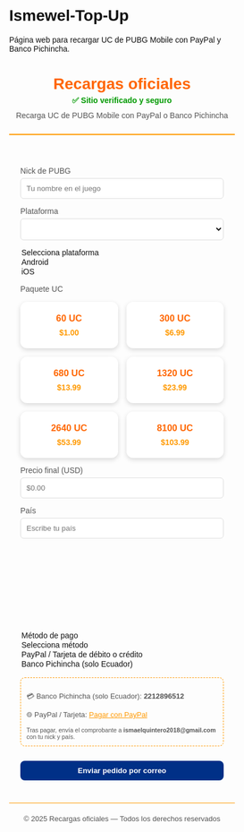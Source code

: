 # Ismewel-Top-Up
Página web para recargar UC de PUBG Mobile con PayPal y Banco Pichincha.
<!DOCTYPE html>
<html lang="es">
<head>
<meta charset="UTF-8">
<meta name="viewport" content="width=device-width, initial-scale=1.0">
<title>Recargas oficiales — UC PUBG Mobile</title>
<style>
:root {
  --primary:#ff6600;
  --accent:#ff9900;
  --bg:#fdfdfd;
  --card-bg:#ffffff;
  --text:#111;
  --muted:#555;
  --btn:#003087;
}
*{box-sizing:border-box;}
body{margin:0;font-family:'Poppins',sans-serif;background:var(--bg);color:var(--text);}
header{padding:25px 10px;text-align:center;border-bottom:2px solid var(--accent);}
header h1{font-size:28px;margin:0;color:var(--primary);}
header p{margin:5px 0 0;color:var(--muted);}
main{max-width:1000px;margin:30px auto;padding:0 20px;}
label{display:block;margin-top:10px;font-size:14px;color:var(--muted);}
input,select{width:100%;margin-top:5px;padding:10px;border-radius:6px;border:1px solid #ddd;background:#fff;color:#111;}
.cards{display:grid;grid-template-columns:repeat(auto-fit,minmax(140px,1fr));gap:15px;margin-top:15px;}
.card{background:var(--card-bg);border-radius:12px;padding:20px;text-align:center;box-shadow:0 3px 8px rgba(0,0,0,0.15);cursor:pointer;transition:transform 0.2s,box-shadow 0.2s;}
.card:hover{transform:translateY(-5px);box-shadow:0 8px 20px rgba(0,0,0,0.3);}
.card h3{margin:0;color:var(--primary);}
.card p{margin:8px 0 0;font-weight:700;color:var(--accent);}
.btn{margin-top:12px;background:var(--btn);color:#fff;padding:10px 14px;border:none;border-radius:8px;cursor:pointer;font-weight:600;transition:background .2s;width:100%;}
.btn:hover{background:#002060;}
.order-summary{margin-top:15px;padding:10px;border:1px dashed var(--accent);border-radius:8px;font-size:13px;color:var(--muted);}
footer{text-align:center;padding:20px;margin-top:40px;border-top:1px solid var(--accent);font-size:13px;color:var(--muted);}
.verified{color:#009900;font-weight:700;font-size:14px;margin-bottom:10px;}
</style>
</head>
<body>
<header>
  <h1>Recargas oficiales</h1>
  <p class="verified">✅ Sitio verificado y seguro</p>
  <p>Recarga UC de PUBG Mobile con PayPal o Banco Pichincha</p>
</header>

<main>
<form id="order-form">
<label>Nick de PUBG</label>
<input type="text" id="nick" required placeholder="Tu nombre en el juego">

<label>Plataforma</label>
<select id="platform" required>
<option value="">Selecciona plataforma</option>
<option value="Android">Android</option>
<option value="iOS">iOS</option>
</select>

<label>Paquete UC</label>
<div class="cards">
  <div class="card" data-uc="60" data-price="1">
    <h3>60 UC</h3>
    <p>$1.00</p>
  </div>
  <div class="card" data-uc="300" data-price="6.99">
    <h3>300 UC</h3>
    <p>$6.99</p>
  </div>
  <div class="card" data-uc="680" data-price="13.99">
    <h3>680 UC</h3>
    <p>$13.99</p>
  </div>
  <div class="card" data-uc="1320" data-price="23.99">
    <h3>1320 UC</h3>
    <p>$23.99</p>
  </div>
  <div class="card" data-uc="2640" data-price="53.99">
    <h3>2640 UC</h3>
    <p>$53.99</p>
  </div>
  <div class="card" data-uc="8100" data-price="103.99">
    <h3>8100 UC</h3>
    <p>$103.99</p>
  </div>
</div>

<label>Precio final (USD)</label>
<input type="text" id="price" readonly placeholder="$0.00">

<label>País</label>
<input list="countries" id="country" required placeholder="Escribe tu país">
<datalist id="countries">
<option value="Ecuador">
<option value="Argentina">
<option value="Brasil">
<option value="Chile">
<option value="Colombia">
<option value="México">
<option value="Perú">
<option value="España">
<option value="Estados Unidos">
<option value="Venezuela">
</datalist>

<label>Método de pago</label>
<select id="method" required>
<option value="">Selecciona método</option>
<option value="paypal">PayPal / Tarjeta de débito o crédito</option>
<option value="bank">Banco Pichincha (solo Ecuador)</option>
</select>

<div class="order-summary">
<p>💳 Banco Pichincha (solo Ecuador): <strong>2212896512</strong></p>
<p>🌐 PayPal / Tarjeta: <a id="paypal-link" href="https://www.paypal.me/ismaelquintero2018/1" target="_blank" style="color:var(--accent)">Pagar con PayPal</a></p>
<small>Tras pagar, envía el comprobante a <strong>ismaelquintero2018@gmail.com</strong> con tu nick y país.</small>
</div>

<button class="btn" type="submit">Enviar pedido por correo</button>
</form>
</main>

<footer>© 2025 Recargas oficiales — Todos los derechos reservados</footer>

<script>
// Selección de paquete con tarjetas
const cards = document.querySelectorAll('.card');
const priceInput = document.getElementById('price');
const paypalLink = document.getElementById('paypal-link');

cards.forEach(card=>{
  card.addEventListener('click',()=>{
    // Remover selección anterior
    cards.forEach(c=>c.style.border="none");
    card.style.border="2px solid var(--primary)";
    const price = card.dataset.price;
    const uc = card.dataset.uc;
    priceInput.value = `$${price}`;
    paypalLink.href = `https://www.paypal.me/ismaelquintero2018/${price}`;
  });
});

// Enviar formulario por mail
document.getElementById('order-form').addEventListener('submit', e=>{
  e.preventDefault();
  const nick = document.getElementById('nick').value;
  const platform = document.getElementById('platform').value;
  const uc = document.querySelector('.card[style*="border"]')?.dataset.uc || '';
  const price = priceInput.value;
  const country = document.getElementById('country').value;
  const method = document.getElementById('method').value;
  const subject = encodeURIComponent(`Nueva orden UC - ${uc} UC - ${nick}`);
  const body = encodeURIComponent(
`Orden de recarga:\n\nNick: ${nick}\nPlataforma: ${platform}\nPaquete: ${uc} UC\nPrecio: ${price}\nPaís: ${country}\nMétodo: ${method}\n\nEnviar comprobante a ismaelquintero2018@gmail.com`
  );
  window.location.href = `mailto:ismaelquintero2018@gmail.com?subject=${subject}&body=${body}`;
});
</script>
</body>
</html>
